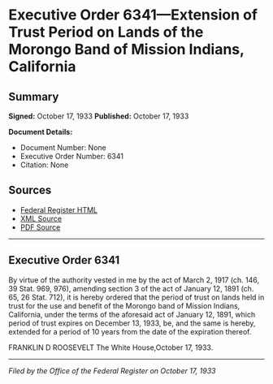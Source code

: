 # Executive Order 6341—Extension of Trust Period on Lands of the Morongo Band of Mission Indians, California

## Summary

**Signed:** October 17, 1933
**Published:** October 17, 1933

**Document Details:**
- Document Number: None
- Executive Order Number: 6341
- Citation: None

## Sources
- [Federal Register HTML](https://www.presidency.ucsb.edu/documents/executive-order-6341-extension-trust-period-lands-the-morongo-band-mission-indians)
- [XML Source](None)
- [PDF Source](None)

---

## Executive Order 6341

By virtue of the authority vested in me by the act of March 2, 1917 (ch. 146, 39 Stat. 969, 976), amending section 3 of the act of January 12, 1891 (ch. 65, 26 Stat. 712), it is hereby ordered that the period of trust on lands held in trust for the use and benefit of the Morongo band of Mission Indians, California, under the terms of the aforesaid act of January 12, 1891, which period of trust expires on December 13, 1933, be, and the same is hereby, extended for a period of 10 years from the date of the expiration thereof.

FRANKLIN D ROOSEVELT
The White House,October 17, 1933.

---

*Filed by the Office of the Federal Register on October 17, 1933*
